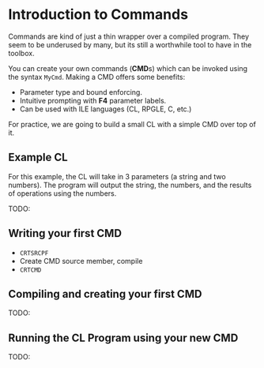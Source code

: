 # Introduction to Commands

Commands are kind of just a thin wrapper over a compiled program.
They seem to be underused by many, but its still a worthwhile tool to have in the toolbox.


You can create your own commands (**CMD**s) which can be invoked using the syntax ```MyCmd```.
Making a CMD offers some benefits:
* Parameter type and bound enforcing.
* Intuitive prompting with **F4** parameter labels.
* Can be used with ILE languages (CL, RPGLE, C, etc.)


For practice, we are going to build a small CL with a simple CMD over top of it.


## Example CL
For this example, the CL will take in 3 parameters (a string and two numbers).
The program will output the string, the numbers, and the results of operations using the numbers.


TODO:


## Writing your first CMD
* ```CRTSRCPF```
* Create CMD source member, compile
* ```CRTCMD```


## Compiling and creating your first CMD
TODO:


## Running the CL Program using your new CMD
TODO:

